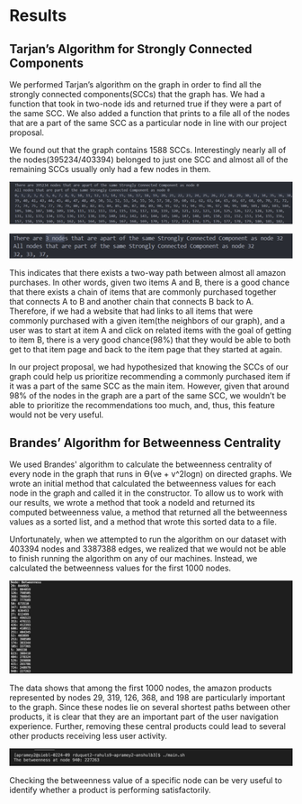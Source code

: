 # Results

## Tarjan’s Algorithm for Strongly Connected Components

We performed Tarjan’s algorithm on the graph in order to find all the strongly connected components(SCCs) that the graph has. We had a function that took in two-node ids and returned true if they were a part of the same SCC. We also added a function that prints to a file all of the nodes that are a part of the same SCC as a particular node in line with our project proposal.  

We found out that the graph contains 1588 SCCs. Interestingly nearly all of the nodes(395234/403394) belonged to just one SCC and almost all of the remaining SCCs usually only had a few nodes in them.

![scc0](images/scc0.png)


![scc0](images/scc1.png)

This indicates that there exists a two-way path between almost all amazon purchases. In other words, given two items A and B, there is a good chance that there exists a chain of items that are commonly purchased together that connects A to B and another chain that connects B back to A. Therefore, if we had a website that had links to all items that were commonly purchased with a given item(the neighbors of our graph), and a user was to start at item A and click on related items with the goal of getting to item B, there is a very good chance(98%) that they would be able to both get to that item page and back to the item page that they started at again. 

In our project proposal, we had hypothesized that knowing the SCCs of our graph could help us prioritize recommending a commonly purchased item if it was a part of the same SCC as the main item. However, given that around 98% of the nodes in the graph are a part of the same SCC, we wouldn’t be able to prioritize the recommendations too much, and, thus, this feature would not be very useful.

## Brandes’ Algorithm for Betweenness Centrality

We used Brandes' algorithm to calculate the betweenness centrality of every node in the graph that runs in ϴ(ve + v^2logn) on directed graphs.
We wrote an initial method that calculated the betweenness values for each node in the graph and called it in the constructor. To allow us to work with our results, we wrote a method that took a nodeId and returned its computed betweenness value, a method that returned all the betweenness values as a sorted list, and a method that wrote this sorted data to a file.

Unfortunately, when we attempted to run the algorithm on our dataset with 403394 nodes and 3387388 edges, we realized that we would not be able to finish running the algorithm on any of our machines. Instead, we calculated the betweenness values for the first 1000 nodes.

![bc1](images/bc1.png)

The data shows that among the first 1000 nodes, the amazon products represented by nodes 29, 319, 126, 368, and 198 are particularly important to the graph. Since these nodes lie on several shortest paths between other products, it is clear that they are an important part of the user navigation experience. Further, removing these central products could lead to several other products receiving less user activity.

![bc2](images/bc2.png)

Checking the betweenness value of a specific node can be very useful to identify whether a product is performing satisfactorily.
